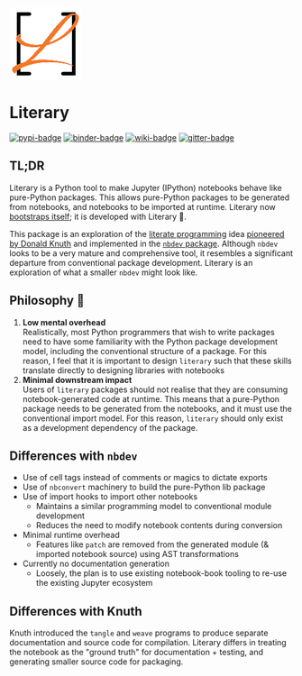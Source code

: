 ![Literary logo with an orange cursive uppercase L inside black square brackets](https://raw.githubusercontent.com/agoose77/literary/master/assets/logo.png)

# Literary 

[![pypi-badge][]][pypi] [![binder-badge][]][binder] [![wiki-badge][]][wiki] [![gitter-badge][]][gitter]

[gitter-badge]: https://badges.gitter.im/literary-nb/literary.svg
[gitter]: https://gitter.im/literary-nb/literary?utm_source=badge&utm_medium=badge&utm_campaign=pr-badge&utm_content=badge
[binder-badge]: https://mybinder.org/badge_logo.svg
[binder]:
  https://mybinder.org/v2/gh/agoose77/literary/HEAD?urlpath=lab%2Ftree%2Fexamples
[pypi-badge]: https://img.shields.io/pypi/v/literary
[pypi]: https://pypi.org/project/literary
[wiki-badge]: https://img.shields.io/static/v1?label=wiki&message=read&color=green&logo=github
[wiki]: https://github.com/agoose77/literary/wiki

## TL;DR
Literary is a Python tool to make Jupyter (IPython) notebooks behave like pure-Python packages. This allows pure-Python packages to be generated from notebooks, and notebooks to be imported at runtime. Literary now [bootstraps itself](https://en.wikipedia.org/wiki/Bootstrapping); it is developed with Literary 🤯.

This package is an exploration of the [literate programming](http://www.literateprogramming.com) idea [pioneered by
 Donald
Knuth](https://www-cs-faculty.stanford.edu/~knuth/lp.html) and implemented in the
 [`nbdev` package](https://github.com/fastai/nbdev). Although `nbdev` looks to be a very
mature and comprehensive tool, it resembles a significant departure from conventional package development. Literary is an
exploration of what a smaller `nbdev` might look like.

## Philosophy 📖
1. **Low mental overhead**   
 Realistically, most Python programmers that wish to write packages need to have some
 familiarity with the Python package development model, including the conventional
structure of a package. For this reason, I feel that it is important to design
`literary` such that these skills translate directly to designing libraries with
notebooks
2. **Minimal downstream impact**  
 Users of `literary` packages should not realise that they are consuming 
 notebook-generated code at runtime. This means that a pure-Python package needs to
 be generated from the notebooks, and it must use the conventional import model. For
 this reason, `literary` should only exist as a development dependency of
 the package.
  

## Differences with `nbdev`
* Use of cell tags instead of comments or magics to dictate exports
* Use of `nbconvert` machinery to build the pure-Python lib package
* Use of import hooks to import other notebooks
    * Maintains a similar programming model to conventional module
 development
    * Reduces the need to modify notebook contents during conversion 
* Minimal runtime overhead
    * Features like `patch` are removed from the generated module (& imported notebook source) using AST transformations
* Currently no documentation generation
    * Loosely, the plan is to use existing notebook-book tooling to re-use the
     existing Jupyter ecosystem


## Differences with Knuth
Knuth introduced the `tangle` and `weave` programs to produce separate documentation and source code for compilation. 
Literary differs in treating the notebook as the "ground truth" for documentation + testing, and generating smaller source code for packaging.
